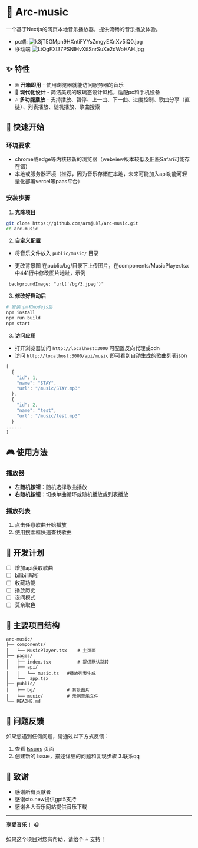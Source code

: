 # 🎵 Arc-music

一个基于Nextjs的网页本地音乐播放器，提供流畅的音乐播放体验。
* pc端:
![k3jT5GMpn9HXntiFYYsZmgyEXnXv5iQ0.jpg](https://cdn.nodeimage.com/i/k3jT5GMpn9HXntiFYYsZmgyEXnXv5iQ0.jpg) 
* 移动端
![LtQgFXl37PSNIHvXtISnrSuXe2dWoHAH.jpg](https://cdn.nodeimage.com/i/LtQgFXl37PSNIHvXtISnrSuXe2dWoHAH.jpg) 


## ✨ 特性
- 🤓 **开箱即用** - 使用浏览器就能访问服务器的音乐
- 🎨 **现代化设计** - 简洁美观的玻璃态设计风格，适配pc和手机设备
- 🎶 **多功能播放** - 支持播放、暂停、上一曲、下一曲、进度控制、歌曲分享（直链）、列表播放、随机播放、歌曲搜索
## 🚀 快速开始

### 环境要求

- chrome或edge等内核较新的浏览器（webview版本较低及旧版Safari可能存在错）
- 本地或服务器环境（推荐，因为音乐存储在本地，未来可能加入api功能可轻量化部署vercel等paas平台）

### 安装步骤

1. **克隆项目**
```bash
git clone https://github.com/armjukl/arc-music.git
cd arc-music
```
2. **自定义配置**

 * 将音乐文件放入 `public/music/` 目录

* 更改背景图
在public/bg/目录下上传图片，在components/MusicPlayer.tsx中441行中修改图片地址，示例
```
 backgroundImage: "url('/bg/3.jpeg')"
```


3. **修改好启动后**
```bash
# 安装npm和nodejs后
npm install
npm run build
npm start
```

3. **访问应用**
* 打开浏览器访问 `http://localhost:3000` 可配置反向代理或cdn
* 访问 `http://localhost:3000/api/music` 即可看到自动生成的歌曲列表json
```javascript
[
  {
    "id": 1,
    "name": "STAY",
    "url": "/music/STAY.mp3"
  },
  {
    "id": 2,
    "name": "test",
    "url": "/music/test.mp3"
  }
......
]
```


## 🎮 使用方法

### 播放器

- **左随机按钮**：随机选择歌曲播放
- **右随机按钮**：切换单曲循环或随机播放或列表播放


### 播放列表

1. 点击任意歌曲开始播放
2. 使用搜索框快速查找歌曲 


## 📝 开发计划

- [ ] 增加api获取歌曲
- [ ] bilibili解析
- [ ] 收藏功能
- [ ] 播放历史
- [ ] 夜间模式
- [ ] 莫奈取色

## 📁 主要项目结构

```
arc-music/             
├── components/
│   └── MusicPlayer.tsx    # 主页面
├── pages/
│   ├── index.tsx          # 提供默认跳转
│   ├── api/
│   │   └── music.ts   #播放列表生成
│   └── _app.tsx     
├── public/
│   ├── bg/            # 背景图片
│   └── music/         # 示例音乐文件
└── README.md
```

## 🐛 问题反馈

如果您遇到任何问题，请通过以下方式反馈：

1. 查看 [Issues](https://github.com/armjukl/arc-music/issues) 页面
2. 创建新的 Issue，描述详细的问题和复现步骤
3.联系qq

## 🙏 致谢

- 感谢所有贡献者
- 感谢cto.new提供gpt5支持
- 感谢各大音乐网站提供音乐下载

---

**享受音乐！** 🎧

如果这个项目对您有帮助，请给个 ⭐️ 支持！
